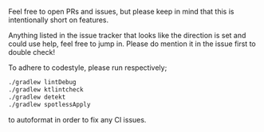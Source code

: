 Feel free to open PRs and issues, but please keep in mind that this is intentionally short on features.

Anything listed in the issue tracker that looks like the direction is set and could use help, feel free to jump in. Please do mention it in the issue first to double check!

To adhere to codestyle, please run respectively;
```bash
./gradlew lintDebug
./gradlew ktlintcheck
./gradlew detekt
./gradlew spotlessApply
```
to autoformat in order to fix any CI issues.
